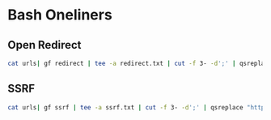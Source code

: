 # Bash Oneliners
## Open Redirect
```sh
cat urls| gf redirect | tee -a redirect.txt | cut -f 3- -d';' | qsreplace "https://evil.com" | httpx -status-code
```

## SSRF
```sh
cat urls| gf ssrf | tee -a ssrf.txt | cut -f 3- -d';' | qsreplace "https://public-server" | httpx -status-code
```
